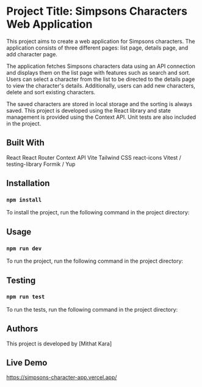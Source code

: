 # Project Title: Simpsons Characters Web Application

This project aims to create a web application for Simpsons characters. The application consists of three different pages: list page, details page, and add character page.

The application fetches Simpsons characters data using an API connection and displays them on the list page with features such as search and sort. Users can select a character from the list to be directed to the details page to view the character's details. Additionally, users can add new characters, delete and sort existing characters.

The saved characters are stored in local storage and the sorting is always saved. This project is developed using the React library and state management is provided using the Context API. Unit tests are also included in the project.

## Built With

React
React Router 
Context API
Vite
Tailwind CSS
react-icons
Vitest / testing-library
Formik / Yup

## Installation
### `npm install`
To install the project, run the following command in the project directory:

## Usage
### `npm run dev`
To run the project, run the following command in the project directory:


## Testing
### `npm run test`
To run the tests, run the following command in the project directory:

## Authors
This project is developed by [Mithat Kara]


## Live Demo

https://simpsons-character-app.vercel.app/
